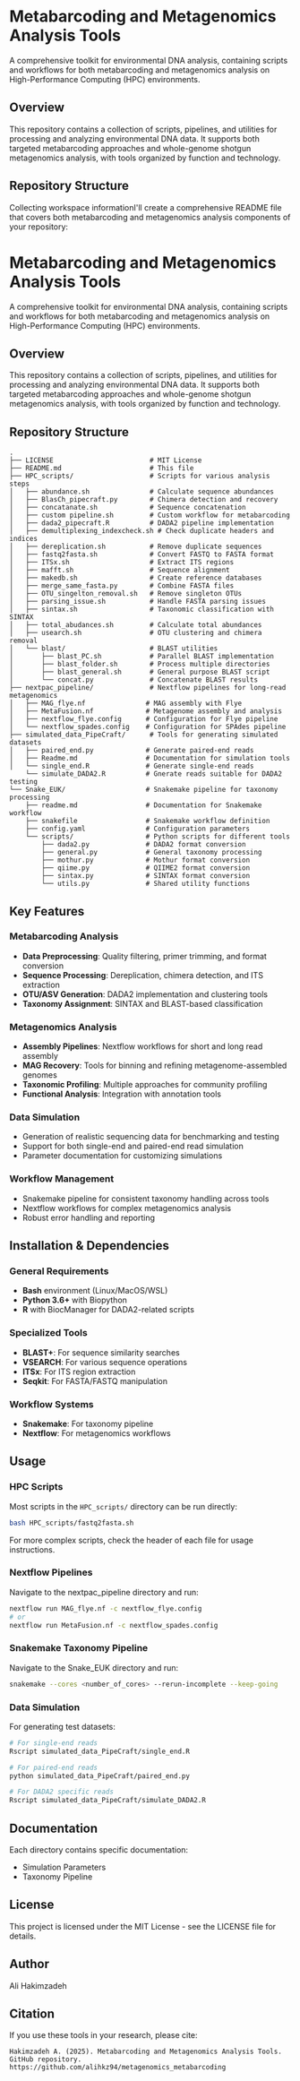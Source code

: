 # Metabarcoding and Metagenomics Analysis Tools

A comprehensive toolkit for environmental DNA analysis, containing scripts and workflows for both metabarcoding and metagenomics analysis on High-Performance Computing (HPC) environments.

## Overview

This repository contains a collection of scripts, pipelines, and utilities for processing and analyzing environmental DNA data. It supports both targeted metabarcoding approaches and whole-genome shotgun metagenomics analysis, with tools organized by function and technology.

## Repository Structure
Collecting workspace informationI'll create a comprehensive README file that covers both metabarcoding and metagenomics analysis components of your repository:


# Metabarcoding and Metagenomics Analysis Tools

A comprehensive toolkit for environmental DNA analysis, containing scripts and workflows for both metabarcoding and metagenomics analysis on High-Performance Computing (HPC) environments.

## Overview

This repository contains a collection of scripts, pipelines, and utilities for processing and analyzing environmental DNA data. It supports both targeted metabarcoding approaches and whole-genome shotgun metagenomics analysis, with tools organized by function and technology.

## Repository Structure

```plaintext
.
├── LICENSE                        # MIT License
├── README.md                      # This file
├── HPC_scripts/                   # Scripts for various analysis steps
│   ├── abundance.sh               # Calculate sequence abundances
│   ├── BlasCh_pipecraft.py        # Chimera detection and recovery
│   ├── concatanate.sh             # Sequence concatenation
│   ├── custom pipeline.sh         # Custom workflow for metabarcoding
│   ├── dada2_pipecraft.R          # DADA2 pipeline implementation
│   ├── demultiplexing_indexcheck.sh # Check duplicate headers and indices
│   ├── dereplication.sh           # Remove duplicate sequences
│   ├── fastq2fasta.sh             # Convert FASTQ to FASTA format
│   ├── ITSx.sh                    # Extract ITS regions
│   ├── mafft.sh                   # Sequence alignment
│   ├── makedb.sh                  # Create reference databases
│   ├── merge_same_fasta.py        # Combine FASTA files
│   ├── OTU_singelton_removal.sh   # Remove singleton OTUs
│   ├── parsing_issue.sh           # Handle FASTA parsing issues
│   ├── sintax.sh                  # Taxonomic classification with SINTAX
│   ├── total_abudances.sh         # Calculate total abundances
│   ├── usearch.sh                 # OTU clustering and chimera removal
│   └── blast/                     # BLAST utilities
│       ├── blast_PC.sh            # Parallel BLAST implementation
│       ├── blast_folder.sh        # Process multiple directories
│       ├── blast_general.sh       # General purpose BLAST script
│       └── concat.py              # Concatenate BLAST results
├── nextpac_pipeline/              # Nextflow pipelines for long-read metagenomics
│   ├── MAG_flye.nf               # MAG assembly with Flye 
│   ├── MetaFusion.nf             # Metagenome assembly and analysis
│   ├── nextflow_flye.config      # Configuration for Flye pipeline
│   └── nextflow_spades.config    # Configuration for SPAdes pipeline
├── simulated_data_PipeCraft/      # Tools for generating simulated datasets
│   ├── paired_end.py             # Generate paired-end reads
│   ├── Readme.md                 # Documentation for simulation tools
│   └── single_end.R              # Generate single-end reads
    └── simulate_DADA2.R          # Gnerate reads suitable for DADA2 testing
└── Snake_EUK/                    # Snakemake pipeline for taxonomy processing
    ├── readme.md                 # Documentation for Snakemake workflow
    ├── snakefile                 # Snakemake workflow definition
    ├── config.yaml               # Configuration parameters
    └── scripts/                  # Python scripts for different tools
        ├── dada2.py              # DADA2 format conversion
        ├── general.py            # General taxonomy processing
        ├── mothur.py             # Mothur format conversion
        ├── qiime.py              # QIIME2 format conversion
        ├── sintax.py             # SINTAX format conversion
        └── utils.py              # Shared utility functions
```

## Key Features

### Metabarcoding Analysis
- **Data Preprocessing**: Quality filtering, primer trimming, and format conversion
- **Sequence Processing**: Dereplication, chimera detection, and ITS extraction
- **OTU/ASV Generation**: DADA2 implementation and clustering tools
- **Taxonomy Assignment**: SINTAX and BLAST-based classification

### Metagenomics Analysis
- **Assembly Pipelines**: Nextflow workflows for short and long read assembly
- **MAG Recovery**: Tools for binning and refining metagenome-assembled genomes
- **Taxonomic Profiling**: Multiple approaches for community profiling
- **Functional Analysis**: Integration with annotation tools

### Data Simulation
- Generation of realistic sequencing data for benchmarking and testing
- Support for both single-end and paired-end read simulation
- Parameter documentation for customizing simulations

### Workflow Management
- Snakemake pipeline for consistent taxonomy handling across tools
- Nextflow workflows for complex metagenomics analysis
- Robust error handling and reporting

## Installation & Dependencies

### General Requirements
- **Bash** environment (Linux/MacOS/WSL)
- **Python 3.6+** with Biopython
- **R** with BiocManager for DADA2-related scripts

### Specialized Tools
- **BLAST+**: For sequence similarity searches
- **VSEARCH**: For various sequence operations
- **ITSx**: For ITS region extraction
- **Seqkit**: For FASTA/FASTQ manipulation

### Workflow Systems
- **Snakemake**: For taxonomy pipeline
- **Nextflow**: For metagenomics workflows

## Usage

### HPC Scripts

Most scripts in the `HPC_scripts/` directory can be run directly:

```bash
bash HPC_scripts/fastq2fasta.sh
```

For more complex scripts, check the header of each file for usage instructions.

### Nextflow Pipelines

Navigate to the nextpac_pipeline directory and run:

```bash
nextflow run MAG_flye.nf -c nextflow_flye.config
# or
nextflow run MetaFusion.nf -c nextflow_spades.config
```

### Snakemake Taxonomy Pipeline

Navigate to the Snake_EUK directory and run:

```bash
snakemake --cores <number_of_cores> --rerun-incomplete --keep-going
```

### Data Simulation

For generating test datasets:

```bash
# For single-end reads
Rscript simulated_data_PipeCraft/single_end.R

# For paired-end reads
python simulated_data_PipeCraft/paired_end.py

# For DADA2 specific reads
Rscript simulated_data_PipeCraft/simulate_DADA2.R
```

## Documentation

Each directory contains specific documentation:
- Simulation Parameters
- Taxonomy Pipeline

## License

This project is licensed under the MIT License - see the LICENSE file for details.

## Author

Ali Hakimzadeh

## Citation

If you use these tools in your research, please cite:
```
Hakimzadeh A. (2025). Metabarcoding and Metagenomics Analysis Tools. GitHub repository. https://github.com/alihkz94/metagenomics_metabarcoding
```
